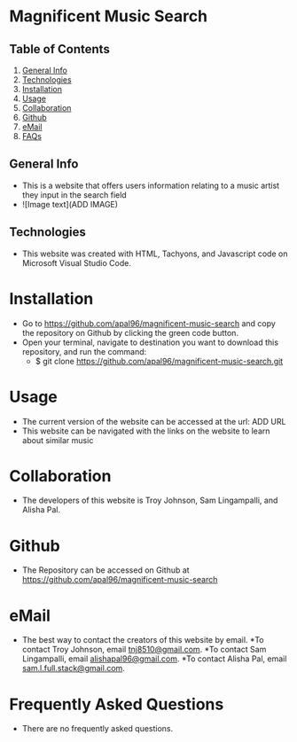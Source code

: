 # Magnificent Music Search


## Table of Contents
1. [General Info](#general-info)
2. [Technologies](#technologies)
3. [Installation](#installation)
4. [Usage](#usage)
5. [Collaboration](#collaboration)
6. [Github](#github)
7. [eMail](#email)
8. [FAQs](#faqs)

## General Info
* This is a website that offers users information relating to a music artist they input in the search field
* ![Image text](ADD IMAGE)

## Technologies
* This website was created with HTML, Tachyons, and Javascript code on Microsoft Visual Studio Code.

# Installation
* Go to https://github.com/apal96/magnificent-music-search and copy the repository on Github by clicking the green code button.
* Open your terminal, navigate to destination you want to download this repository, and run the command:
    * $ git clone https://github.com/apal96/magnificent-music-search.git

# Usage
* The current version of the website can be accessed at the url: ADD URL
* This website can be navigated with the links on the website to learn about similar music

# Collaboration
* The developers of this website is Troy Johnson, Sam Lingampalli, and Alisha Pal.

# Github
* The Repository can be accessed on Github at https://github.com/apal96/magnificent-music-search

# eMail
* The best way to contact the creators of this website by email. 
*To contact Troy Johnson, email tnj8510@gmail.com.
*To contact Sam Lingampalli, email alishapal96@gmail.com.
*To contact Alisha Pal, email sam.l.full.stack@gmail.com.

# Frequently Asked Questions
* There are no frequently asked questions.
